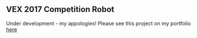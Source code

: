## VEX 2017 Competition Robot

Under development - my appologies! Please see this project on my portfolio [here](/pdf/Portfolio.pdf)
